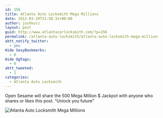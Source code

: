 ```yaml
---
id: 156
title: Atlanta Auto Locksmith Mega Millions
date: 2012-03-29T22:58:31+00:00
author: joshkurz
layout: post
guid: http://www.atlantacarlocksmith.com/?p=156
permalink: /atlanta-auto-locksmith/atlanta-auto-locksmith-mega-millions-156/
aktt_notify_twitter:
  - yes
Hide SexyBookmarks:
  - 0
Hide OgTags:
  - 0
aktt_tweeted:
  - 1
categories:
  - Atlanta Auto Locksmith
---
```

<div class="pf-content">
  <p>
    Open Sesame will share the 500 Mega Million $ Jackpot with anyone who shares or likes this post. &#8220;Unlock you future&#8221;
  </p>
  
  <p>
    <img src="http://www.atlantacarlocksmith.com/wp-content/uploads/2012/03/IMG_08331-e1333078951152.jpg" alt="Atlanta Auto Locksmith Mega Millions" />
  </p>
</div>